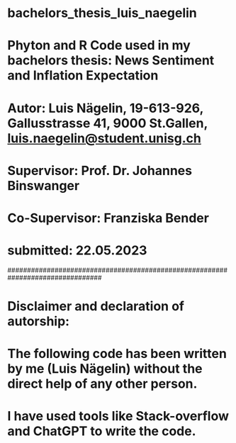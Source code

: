 # bachelors_thesis_luis_naegelin
# Phyton and R Code used in my bachelors thesis: News Sentiment and Inflation Expectation
#
# Autor: Luis Nägelin, 19-613-926, Gallusstrasse 41, 9000 St.Gallen, luis.naegelin@student.unisg.ch
#
# Supervisor: Prof. Dr. Johannes Binswanger
# Co-Supervisor: Franziska  Bender
# submitted: 22.05.2023
################################################################################
#
# Disclaimer and declaration of autorship:
# 
# The following code has been written by me (Luis Nägelin) without the direct help of any other person.
# I have used tools like Stack-overflow and ChatGPT to write the code.
